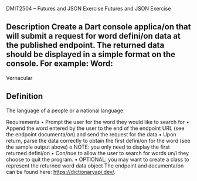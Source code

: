 DMIT2504 – Futures and JSON Exercise
Futures and JSON Exercise

Description
Create a Dart console applica/on that will submit a request for word defini/on data at the
published endpoint. The returned data should be displayed in a simple format on the
console. For example:
Word: 
-------------- 
Vernacular 

Definition
---------------------------------------------------
The language of a people or a national language.

Requirements
• Prompt the user for the word they would like to search for
• Append the word entered by the user to the end of the endpoint URL (see the endpoint
documenta/on) and send the request for the data
• Upon return, parse the data correctly to obtain the first defini/on for the word (see the
sample output above)
o NOTE: you only need to display the first returned defini/on
• Con/nue to allow the user to search for words un/l they choose to quit the program.
• OPTIONAL: you may want to create a class to represent the returned word data object
The endpoint and documenta/on can be found here: https://dictionaryapi.dev/.